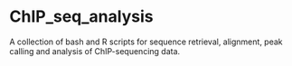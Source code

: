 # ChIP_seq_analysis
A collection of bash and R scripts for sequence retrieval, alignment, peak calling and analysis of ChIP-sequencing data.
